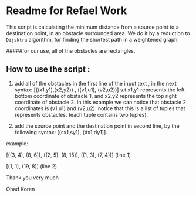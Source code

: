 # Readme for Refael Work
This script is calculating the minimum distance from a source point to a destination point, in an obstacle surrounded area. 
We do it by a reduction to `Dijsktra` algorithm, for finding the shortest path in a weightened graph. 

#####for our use, all of the obstacles are rectangles.

## How to use the script : 
1. add all of the obstacles in the first line of the input text , in the next syntax: [((x1,y1),(x2,y2)) , ((v1,u1), (v2,u2))]
s.t x1,y1 represents the left bottom coordinate of obstacle 1, and x2,y2 represents the top right coordinate of obstacle 2. In this example we can notice that obstacle 2 coordinates is (v1,u1) and (v2,u2).
notice that this is a list of tuples that represents obstacles. (each tuple contains two tuples).

2. add the source point and the destination point in second line, by the following syntax:
[(sx1,sy1), (dx1,dy1)]. 

example: 

[((3, 4), (8, 6)), ((2, 5), (8, 15)), ((1, 3), (7, 4))] (line 1)

[(1, 1), (19, 8)] (line 2)

Thank you very much 

Ohad Koren